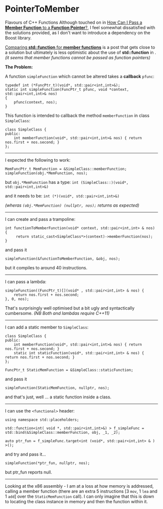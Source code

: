 # PointerToMember
Flavours of C++ Functions 
Although touched on in [How Can I Pass a **Member Function** to a **Function Pointer**?][1], I feel somewhat dissatisfied with the solutions provided, as I don't want to introduce a dependency on the Boost library.

 [Comparing **std::function** for **member functions**][2] is a post that gets close to a solution but ultimately is less optimistic about the use of **std::function** in .
*(it seems that member functions cannot be passed as function pointers)*

**The Problem:**

A function `simpleFunction` which cannot be altered takes a **callback** `pfunc`:
 
    
    typedef int (*FuncPtr_t)(void*, std::pair<int,int>&);
    static int simpleFunction(FuncPtr_t pfunc, void *context, std::pair<int,int>& nos)
    {
        pfunc(context, nos);
    }

This function is intended to callback the method `memberFunction` in class `SimpleClass`:

    class SimpleClass {
    public:  
        int memberFunction(void*, std::pair<int,int>& nos) { return nos.first + nos.second; }
    };

---
I expected the following to work:

    MemFuncPtr_t MemFunction = &SimpleClass::memberFunction;
    simpleFunction(obj.*MemFunction, nos);

but `obj.*MemFunction` has a type: `int (SimpleClass::)(void*, std::pair<int,int>&)`

and it needs to be: `int (*)(void*, std::pair<int,int>&)`

*(wheras `(obj.*MemFunction) (nullptr, nos);` returns as expected)*

---
I can create and pass a trampoline:

    int functionToMemberFunction(void* context, std::pair<int,int> & nos) {
         return static_cast<SimpleClass*>(context)->memberFunction(nos);
    }

and pass it

`simpleFunction(&functionToMemberFunction, &obj, nos);`

but it compiles to around 40 instructions.

---
I can pass a lambda:

    simpleFunction((FuncPtr_t)[](void* , std::pair<int,int> & nos) {
        return nos.first + nos.second;
    }, 0, nos);

That's surprisingly well optimised but a bit ugly and syntactically cumbersome.
*(NB Both <functional> and lambdas require C++11)*

---
I can add a static member to `SimpleClass`:

    class SimpleClass {
    public:  
        int memberFunction(void*, std::pair<int,int>& nos) { return nos.first + nos.second; }
        static int staticFunction(void*, std::pair<int,int> & nos) { return nos.first + nos.second; }
    };

    FuncPtr_t StaticMemFunction = &SimpleClass::staticFunction;

and pass it

`simpleFunction(StaticMemFunction, nullptr, nos);`

and that's just, well ... a static function inside a class.

---

I can use the `<functional>` header:

    using namespace std::placeholders;
 
    std::function<int( void *, std::pair<int,int>&) > f_simpleFunc = 
    std::bind(&SimpleClass::memberFunction, obj, _1, _2);
   
    auto ptr_fun = f_simpleFunc.target<int (void*, std::pair<int,int> & ) >();
    
and try and pass it...

`simpleFunction(*ptr_fun, nullptr, nos);`

but ptr_fun reports null.

---

Looking at the x86 assembly - I am at a loss at how memory is addressed, calling a member function (there are an extra 5 instructions [3 `mov`, 1 `lea` and 1 `add`] over the `StaticMemFunction` call). I can only imagine that this is down to locating the class instance in memory and then the function within it.


  [1]: /q/4296281
  [2]: http://stackoverflow.com/questions/27798205/comparing-stdfunction-for-member-functions
